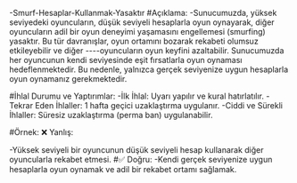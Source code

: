 -Smurf-Hesaplar-Kullanmak-Yasaktır
#Açıklama:
-Sunucumuzda, yüksek seviyedeki oyuncuların, düşük seviyeli hesaplarla oyun oynayarak, diğer oyuncuların adil bir oyun deneyimi yaşamasını engellemesi (smurfing) yasaktır. Bu tür davranışlar, oyun ortamını bozarak rekabeti olumsuz etkileyebilir ve diğer ----oyuncuların oyun keyfini azaltabilir. Sunucumuzda her oyuncunun kendi seviyesinde eşit fırsatlarla oyun oynaması hedeflenmektedir. Bu nedenle, yalnızca gerçek seviyenize uygun hesaplarla oyun oynamanız gerekmektedir.

#İhlal Durumu ve Yaptırımlar:
-İlk İhlal: Uyarı yapılır ve kural hatırlatılır.
-Tekrar Eden İhlaller: 1 hafta geçici uzaklaştırma uygulanır.
-Ciddi ve Sürekli İhlaller: Süresiz uzaklaştırma (perma ban) uygulanabilir.

#Örnek:
❌ Yanlış:

-Yüksek seviyeli bir oyuncunun düşük seviyeli hesap kullanarak diğer oyuncularla rekabet etmesi.
#✅ Doğru:
-Kendi gerçek seviyenize uygun hesaplarla oyun oynamak ve adil bir rekabet ortamı sağlamak.
